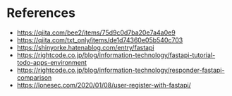 References
===============

- https://qiita.com/bee2/items/75d9c0d7ba20e7a4a0e9
- https://qiita.com/txt_only/items/de1d74360e05b540c703
- https://shinyorke.hatenablog.com/entry/fastapi
- https://rightcode.co.jp/blog/information-technology/fastapi-tutorial-todo-apps-environment
- https://rightcode.co.jp/blog/information-technology/responder-fastapi-comparison
- https://lonesec.com/2020/01/08/user-register-with-fastapi/


